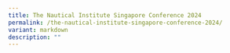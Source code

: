 ```yaml
---
title: The Nautical Institute Singapore Conference 2024
permalink: /the-nautical-institute-singapore-conference-2024/
variant: markdown
description: ""
---
```

